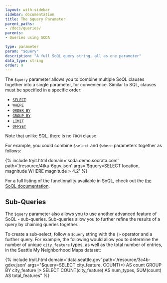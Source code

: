 ```yaml
---
layout: with-sidebar
sidebar: documentation
title: The $query Parameter
parent_paths: 
- /docs/queries/
parents: 
- Queries using SODA

type: parameter
param: "$query"
description: "A full SoQL query string, all as one parameter"
data_type: string
order: 9
---
```


The `$query` parameter allows you to combine multiple SoQL clauses together into a single parameter, for convenience. Similar to SQL, clauses must be specified in a specific order:

- [`SELECT`](/docs/queries/select.html)
- [`WHERE`](/docs/queries/where.html)
- [`ORDER BY`](/docs/queries/order.html)
- [`GROUP BY`](/docs/queries/group.html)
- [`LIMIT`](/docs/queries/limit.html)
- [`OFFSET`](/docs/queries/offset.html)

Note that unlike SQL, there is no `FROM` clause.

For example, you could combine `$select` and `$where` parameters together as follows:

{% include tryit.html domain='soda.demo.socrata.com' path='/resource/4tka-6guv.json' args='$query=SELECT location, magnitude WHERE magnitude > 4.2' %}

For a full listing of the functionality available in SoQL, check out the [the SoQL documentation](/docs/queries/).

## Sub-Queries

The `$query` parameter also allows you to use another advanced feature of SoQL - sub-queries. Sub-queries allow you to further refine the results of a query by chaining queries together.

To create a sub-select, follow a `$query` string with the `|>` operator and a further query. For example, the following would allow you to determine the number of unique `city_feature` types, as well as the total number of entries, in the Seattle My Neighborhood Maps dataset:

{% include tryit.html domain='data.seattle.gov' path='/resource/3c4b-gdxv.json' args="$query=SELECT city_feature, COUNT(*) AS count GROUP BY city_feature |> SELECT COUNT(city_feature) AS num_types, SUM(count) AS total_features" %}

